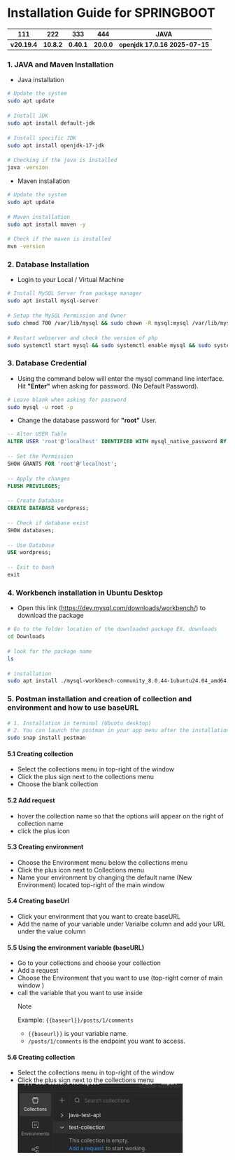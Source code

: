 # Installation Guide for SPRINGBOOT

| 111          | 222        | 333        | 444        | JAVA                           |
| ------------ | ---------- | ---------- | ---------- | ------------------------------ |
| **v20.19.4** | **10.8.2** | **0.40.1** | **20.0.0** | **openjdk 17.0.16 2025-07-15** |

### 1. JAVA and Maven Installation

- Java installation

```bash
# Update the system
sudo apt update

# Install JDK
sudo apt install default-jdk

# Install specific JDK
sudo apt install openjdk-17-jdk

# Checking if the java is installed
java -version
```

- Maven installation

```bash
# Update the system
sudo apt update

# Maven installation
sudo apt install maven -y

# Check if the maven is installed
mvn -version
```

### 2. Database Installation

- Login to your Local / Virtual Machine

```bash
# Install MySQL Server from package manager
sudo apt install mysql-server

# Setup the MySQL Permission and Owner
sudo chmod 700 /var/lib/mysql && sudo chown -R mysql:mysql /var/lib/mysql

# Restart webserver and check the version of php
sudo systemctl start mysql && sudo systemctl enable mysql && sudo systemctl status mysql
```

### 3. Database Credential

- Using the command below will enter the mysql command line interface. Hit **"Enter"** when asking for password. (No Default Password).

```bash
# Leave blank when asking for password
sudo mysql -u root -p
```

- Change the database password for **"root"** User.

```sql
-- Alter USER Table
ALTER USER 'root'@'localhost' IDENTIFIED WITH mysql_native_password BY 'P@ssw0rd01';

-- Set the Permission
SHOW GRANTS FOR 'root'@'localhost';

-- Apply the changes
FLUSH PRIVILEGES;

-- Create Database
CREATE DATABASE wordpress;

-- Check if database exist
SHOW databases;

-- Use Database
USE wordpress;

-- Exit to bash
exit
```

### 4. Workbench installation in Ubuntu Desktop

- Open this link (https://dev.mysql.com/downloads/workbench/) to download the package

```bash
# Go to the folder location of the downloaded package EX. downloads
cd Downloads

# look for the package name
ls

# installation
sudo apt install ./mysql-workbench-community_8.0.44-1ubuntu24.04_amd64.deb
```

### 5. Postman installation and creation of collection and environment and how to use baseURL

```bash
# 1. Installation in terminal (Ubuntu desktop)
# 2. You can launch the postman in your app menu after the installation
sudo snap install postman
```

#### 5.1 Creating collection

- Select the collections menu in top-right of the window
- Click the plus sign next to the collections menu
- Choose the blank collection

#### 5.2 Add request

- hover the collection name so that the options will appear on the right of collection name
- click the plus icon

#### 5.3 Creating environment

- Choose the Environment menu below the collections menu
- Click the plus icon next to Collections menu
- Name your environment by changing the default name (New Environment) located top-right of the main window

#### 5.4 Creating baseUrl

- Click your environment that you want to create baseURL
- Add the name of your variable under Varialbe column and add your URL under the value column

#### 5.5 Using the environment variable (baseURL)

- Go to your collections and choose your collection
- Add a request
- Choose the Environment that you want to use (top-right corner of main window )
- call the variable that you want to use inside
  > [!NOTE]  
  > Example: `{{baseurl}}/posts/1/comments`
  >
  > - `{{baseurl}}` is your variable name.
  > - `/posts/1/comments` is the endpoint you want to access.

#### 5.6 Creating collection

- Select the collections menu in top-right of the window
- Click the plus sign next to the collections menu
  ![Postman Screenshot](./image.png)
